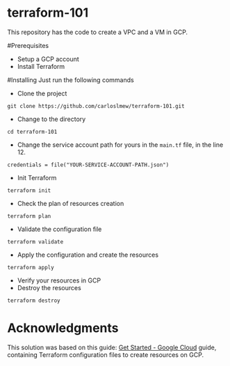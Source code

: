 # terraform-101
This repository has the code to create a VPC and a VM in GCP.

#Prerequisites
* Setup a GCP account
* Install Terraform

#Installing
Just run the following commands

* Clone the project
```
git clone https://github.com/carloslmew/terraform-101.git
```
* Change to the directory
```
cd terraform-101
```
* Change the service account path for yours in the `main.tf` file, in the line 12.
```
credentials = file("YOUR-SERVICE-ACCOUNT-PATH.json")
```
* Init Terraform
```
terraform init
```
* Check the plan of resources creation
```
terraform plan
```
* Validate the configuration file
```
terraform validate
```
* Apply the configuration and create the resources
```
terraform apply
```
* Verify your resources in GCP
* Destroy the resources
```
terraform destroy
```

# Acknowledgments
This solution was based on this guide: [Get Started - Google Cloud](https://learn.hashicorp.com/collections/terraform/gcp-get-started) guide, containing Terraform configuration files to create resources on GCP.
